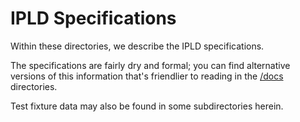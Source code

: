 IPLD Specifications
===================

Within these directories, we describe the IPLD specifications.

The specifications are fairly dry and formal;
you can find alternative versions of this information that's friendlier to reading in the [/docs](/docs/) directories.

Test fixture data may also be found in some subdirectories herein.
